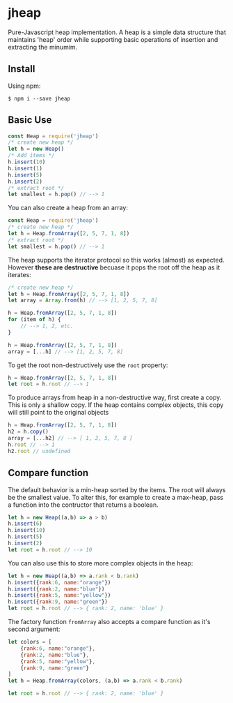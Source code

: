 # jheap
Pure-Javascript heap implementation. A heap is a simple data structure that maintains 'heap' order while supporting basic operations of insertion and extracting the minumim.

## Install
Using npm:
```shell
$ npm i --save jheap
```

## Basic Use
``` js
const Heap = require('jheap')
/* create new heap */
let h = new Heap()
/* Add items */
h.insert(10)
h.insert(1)
h.insert(5)
h.insert(2)
/* extract root */
let smallest = h.pop() // --> 1
```
You can also create a heap from an array:
``` js
const Heap = require('jheap')
/* create new heap */
let h = Heap.fromArray([2, 5, 7, 1, 8])
/* extract root */
let smallest = h.pop() // --> 1
```

The heap supports the iterator protocol so this works (almost) as expected. However **these are destructive** becuase it pops the root off the heap as it iterates:
``` js
/* create new heap */
let h = Heap.fromArray([2, 5, 7, 1, 8])
let array = Array.from(h) // --> [1, 2, 5, 7, 8]

h = Heap.fromArray([2, 5, 7, 1, 8])
for (item of h) {
    // --> 1, 2, etc.
} 

h = Heap.fromArray([2, 5, 7, 1, 8])
array = [...h] // --> [1, 2, 5, 7, 8]
```

To get the root non-destructively use the `root` property:
```js
h = Heap.fromArray([2, 5, 7, 1, 8])
let root = h.root // --> 1
```

To produce arrays from heap in a non-destructive way, first create a copy. This is only a shallow copy. If the heap contains complex objects, this copy will still point to the original objects
```js
h = Heap.fromArray([2, 5, 7, 1, 8])
h2 = h.copy()
array = [...h2] // --> [ 1, 2, 5, 7, 8 ]
h.root // --> 1
h2.root // undefined
```

## Compare function
The default behavior is a min-heap sorted by the items. The root will always be the smallest value. To alter this, for example to create a max-heap, pass a function into the contructor that returns a boolean.

```js
let h = new Heap((a,b) => a > b)
h.insert(6)
h.insert(10)
h.insert(5)
h.insert(2)
let root = h.root // --> 10
```

You can also use this to store more complex objects in the heap:
```js
let h = new Heap((a,b) => a.rank < b.rank)
h.insert({rank:6, name:"orange"})
h.insert({rank:2, name:"blue"})
h.insert({rank:5, name:"yellow"})
h.insert({rank:9, name:"green"})
let root = h.root // --> { rank: 2, name: 'blue' }
```

The factory function `fromArray` also accepts a compare function as it's second argument:
```js
let colors = [
    {rank:6, name:"orange"},
    {rank:2, name:"blue"},
    {rank:5, name:"yellow"},
    {rank:9, name:"green"}
]
let h = Heap.fromArray(colors, (a,b) => a.rank < b.rank)

let root = h.root // --> { rank: 2, name: 'blue' }
```